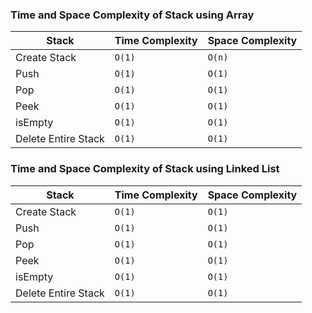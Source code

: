 ### Time and Space Complexity of Stack using Array
| Stack               | Time Complexity | Space Complexity |
|---------------------|-----------------|------------------|
| Create Stack        | `O(1)`          | `O(n)`           |
| Push                | `O(1)`          | `O(1)`           |
| Pop                 | `O(1)`          | `O(1)`           |
| Peek                | `O(1)`          | `O(1)`           |
| isEmpty             | `O(1)`          | `O(1)`           |
| Delete Entire Stack | `O(1)`          | `O(1)`           |

### Time and Space Complexity of Stack using Linked List
| Stack               | Time Complexity | Space Complexity |
|---------------------|-----------------|------------------|
| Create Stack        | `O(1)`          | `O(1)`           |
| Push                | `O(1)`          | `O(1)`           |
| Pop                 | `O(1)`          | `O(1)`           |
| Peek                | `O(1)`          | `O(1)`           |
| isEmpty             | `O(1)`          | `O(1)`           |
| Delete Entire Stack | `O(1)`          | `O(1)`           |
